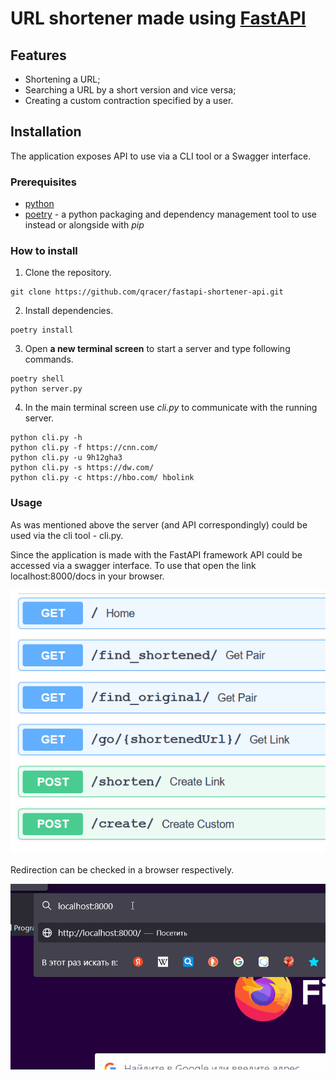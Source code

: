 # URL shortener made using [FastAPI](https://fastapi.tiangolo.com/)

## Features
- Shortening a URL;
- Searching a URL by a short version and vice versa;
- Creating a custom contraction specified by a user.

## Installation
The application exposes API to use via 
a CLI tool or a Swagger interface. 
### Prerequisites
- [python](https://www.python.org/)
- [poetry](https://python-poetry.org/) - a python packaging and dependency management tool to use instead or alongside with *pip*

### How to install 
1. Clone the repository.

```
git clone https://github.com/qracer/fastapi-shortener-api.git
```

2. Install dependencies.

```
poetry install
```

3. Open **a new terminal screen** to start a server and type following commands.

```
poetry shell
python server.py
```

4. In the main terminal screen use *cli.py* to communicate with the running server.

```
python cli.py -h
python cli.py -f https://cnn.com/
python cli.py -u 9h12gha3
python cli.py -s https://dw.com/
python cli.py -c https://hbo.com/ hbolink
```

### Usage

As was mentioned above the server (and API correspondingly) could be used via the cli tool - cli.py.

Since the application is made with the FastAPI framework API could be accessed via a swagger interface. To use that open the link localhost:8000/docs in your browser. 

![Swagger UI](./img/swagger-ui.png)

Redirection can be checked in a browser respectively.

![A redirection example](./img/redirect.gif)